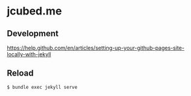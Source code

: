 # jcubed.me

## Development

https://help.github.com/en/articles/setting-up-your-github-pages-site-locally-with-jekyll

## Reload

```bash
$ bundle exec jekyll serve
```